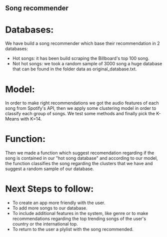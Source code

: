 ## Song recommender

# Databases:
We have build a song recommender which base their recommendation in 2 databases:
- Hot songs: it has been build scraping the Billboard's top 100 song.
- Not hot songs: we took a random sample of 3000 song a huge database that can be found in the folder data as original_database.txt.

# Model:
In order to make right recommendations we got the audio features of each song from Spotify's API, then we apply some clustering model in order to classify each group of songs. We test some methods and finally pick the K-Means with K=14.

# Function:
Then we made a function which suggest recomendation regarding if the song is contained in our "hot song database" and according to our model, the function classifies the song regarding the clusters that we have and suggest a random sample of our database.

# Next Steps to follow:
- To create an app more friendly with the user.
- To add more songs to our database.
- To include additional features in the system, like genre or to make recommendations regarding the top trending songs of the user's country or the international top.
- To return to the user a plylist with the song recommended.  